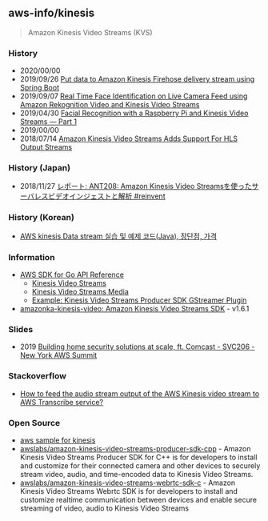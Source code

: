 ## aws-info/kinesis
> Amazon Kinesis Video Streams (KVS)


### History
- 2020/00/00
- 2019/09/26 [Put data to Amazon Kinesis Firehose delivery stream using Spring Boot](https://towardsdatascience.com/put-data-to-amazon-kinesis-firehose-delivery-stream-using-spring-boot-6098f3e70d54)
- 2019/09/07 [Real Time Face Identification on Live Camera Feed using Amazon Rekognition Video and Kinesis Video Streams](http://blog.zenof.ai/real-time-face-identification-on-live-camera-feed-using-amazon-rekognition-video-and-kinesis-video-streams/)
- 2019/04/30 [Facial Recognition with a Raspberry Pi and Kinesis Video Streams — Part 1](https://medium.com/@matt.collins/facial-recognition-with-a-raspberry-pi-and-kinesis-video-streams-part-1-662f0bec5488)
- 2019/00/00
- 2018/07/14 [Amazon Kinesis Video Streams Adds Support For HLS Output Streams](http://jtekds.com/amazon-kinesis-video-streams-adds-support-for-hls-output-streams/)


### History (Japan)
- 2018/11/27 [レポート: ANT208: Amazon Kinesis Video Streamsを使ったサーバレスビデオインジェストと解析 #reinvent](https://dev.classmethod.jp/cloud/aws/reinvent2018-ant208/)


### History (Korean)
- [AWS kinesis Data stream 실습 및 예제 코드(Java), 장단점, 가격](https://blog.voidmainvoid.net/297)


### Information
- [AWS SDK for Go API Reference](https://docs.aws.amazon.com/sdk-for-go/api/)
    - [Kinesis Video Streams](https://docs.aws.amazon.com/sdk-for-go/api/service/kinesisvideo/)
    - [Kinesis Video Streams Media](https://docs.aws.amazon.com/sdk-for-go/api/service/kinesisvideomedia/)
    - [Example: Kinesis Video Streams Producer SDK GStreamer Plugin](https://docs.aws.amazon.com/kinesisvideostreams/latest/dg/examples-gstreamer-plugin.html#examples-gstreamer-plugin-docker-download)
- [amazonka-kinesis-video: Amazon Kinesis Video Streams SDK](https://hackage.haskell.org/package/amazonka-kinesis-video) - v1.6.1


### Slides
- 2019 [Building home security solutions at scale, ft. Comcast - SVC206 - New York AWS Summit](https://www.slideshare.net/AmazonWebServices/building-home-security-solutions-at-scale-ft-comcast-svc206-new-york-aws-summit)


### Stackoverflow
- [How to feed the audio stream output of the AWS Kinesis video stream to AWS Transcribe service?](https://stackoverflow.com/questions/55204098/how-to-feed-the-audio-stream-output-of-the-aws-kinesis-video-stream-to-aws-trans)



### Open Source
- [aws sample for kinesis](https://github.com/aws-samples?utf8=%E2%9C%93&q=kinesis&type=&language=)
- [awslabs/amazon-kinesis-video-streams-producer-sdk-cpp](https://github.com/awslabs/amazon-kinesis-video-streams-producer-sdk-cpp) - Amazon Kinesis Video Streams Producer SDK for C++ is for developers to install and customize for their connected camera and other devices to securely stream video, audio, and time-encoded data to Kinesis Video Streams.
- [awslabs/amazon-kinesis-video-streams-webrtc-sdk-c](https://github.com/awslabs/amazon-kinesis-video-streams-webrtc-sdk-c) - Amazon Kinesis Video Streams Webrtc SDK is for developers to install and customize realtime communication between devices and enable secure streaming of video, audio to Kinesis Video Streams


